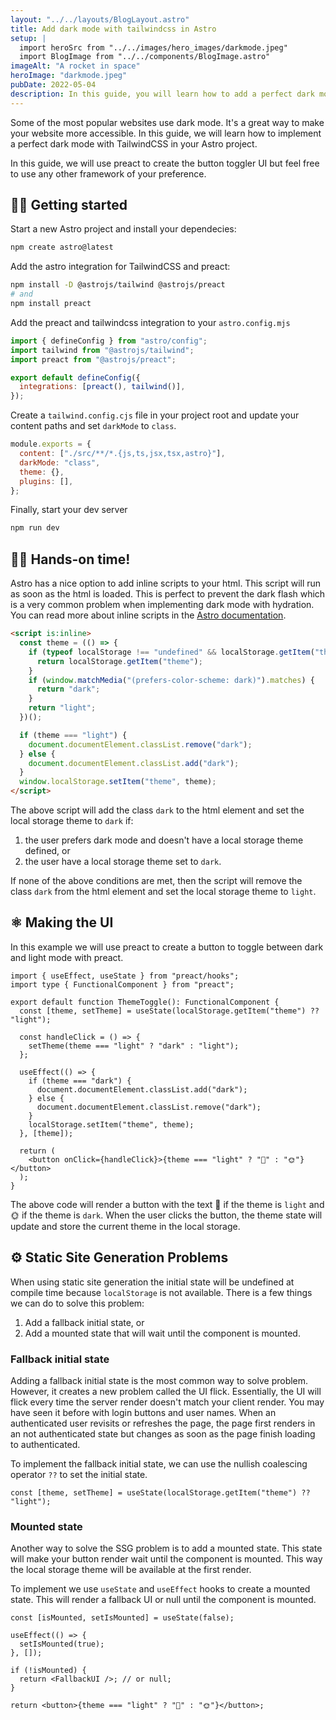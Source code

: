 ```yaml
---
layout: "../../layouts/BlogLayout.astro"
title: Add dark mode with tailwindcss in Astro
setup: |
  import heroSrc from "../../images/hero_images/darkmode.jpeg"
  import BlogImage from "../../components/BlogImage.astro"
imageAlt: "A rocket in space"
heroImage: "darkmode.jpeg"
pubDate: 2022-05-04
description: In this guide, you will learn how to add a perfect dark mode to your Astro project 🚀 using TailwindCSS.
---
```


<BlogImage src={heroSrc} alt={frontmatter.imageAlt} slot="heroImg" loading="eager" />

Some of the most popular websites use dark mode. It's a great way to make your
website more accessible. In this guide, we will learn how to implement a perfect
dark mode with TailwindCSS in your Astro project.

In this guide, we will use preact to create the button toggler UI but feel free
to use any other framework of your preference.

## 🧑‍💻 Getting started

Start a new Astro project and install your dependecies:

```bash
npm create astro@latest
```

Add the astro integration for TailwindCSS and preact:

```bash
npm install -D @astrojs/tailwind @astrojs/preact
# and
npm install preact
```

Add the preact and tailwindcss integration to your `astro.config.mjs`

```js
import { defineConfig } from "astro/config";
import tailwind from "@astrojs/tailwind";
import preact from "@astrojs/preact";

export default defineConfig({
  integrations: [preact(), tailwind()],
});
```

Create a `tailwind.config.cjs` file in your project root and update your content
paths and set `darkMode` to `class`.

```js
module.exports = {
  content: ["./src/**/*.{js,ts,jsx,tsx,astro}"],
  darkMode: "class",
  theme: {},
  plugins: [],
};
```

Finally, start your dev server

```bash
npm run dev
```

## 👩‍🚀 Hands-on time!

Astro has a nice option to add inline scripts to your html. This script will run
as soon as the html is loaded. This is perfect to prevent the dark flash which
is a very common problem when implementing dark mode with hydration. You can
read more about inline scripts in the
[Astro documentation](https://docs.astro.build/en/reference/directives-reference/#isinline).

```html
<script is:inline>
  const theme = (() => {
    if (typeof localStorage !== "undefined" && localStorage.getItem("theme")) {
      return localStorage.getItem("theme");
    }
    if (window.matchMedia("(prefers-color-scheme: dark)").matches) {
      return "dark";
    }
    return "light";
  })();

  if (theme === "light") {
    document.documentElement.classList.remove("dark");
  } else {
    document.documentElement.classList.add("dark");
  }
  window.localStorage.setItem("theme", theme);
</script>
```

The above script will add the class `dark` to the html element and set the local
storage theme to `dark` if:

1. the user prefers dark mode and doesn't have a local storage theme defined, or
2. the user have a local storage theme set to `dark`.

If none of the above conditions are met, then the script will remove the class
`dark` from the html element and set the local storage theme to `light`.

## ⚛️ Making the UI

In this example we will use preact to create a button to toggle between dark and
light mode with preact.

```tsx
import { useEffect, useState } from "preact/hooks";
import type { FunctionalComponent } from "preact";

export default function ThemeToggle(): FunctionalComponent {
  const [theme, setTheme] = useState(localStorage.getItem("theme") ?? "light");

  const handleClick = () => {
    setTheme(theme === "light" ? "dark" : "light");
  };

  useEffect(() => {
    if (theme === "dark") {
      document.documentElement.classList.add("dark");
    } else {
      document.documentElement.classList.remove("dark");
    }
    localStorage.setItem("theme", theme);
  }, [theme]);

  return (
    <button onClick={handleClick}>{theme === "light" ? "🌙" : "🌞"}</button>
  );
}
```

The above code will render a button with the text 🌙 if the theme is `light` and
🌞 if the theme is `dark`. When the user clicks the button, the theme state will
update and store the current theme in the local storage.

## ⚙️ Static Site Generation Problems

When using static site generation the initial state will be undefined at compile
time because `localStorage` is not available. There is a few things we can do to
solve this problem:

1. Add a fallback initial state, or
2. Add a mounted state that will wait until the component is mounted.

### Fallback initial state

Adding a fallback initial state is the most common way to solve problem.
However, it creates a new problem called the UI flick. Essentially, the UI will
flick every time the server render doesn't match your client render. You may
have seen it before with login buttons and user names. When an authenticated
user revisits or refreshes the page, the page first renders in an not
authenticated state but changes as soon as the page finish loading to
authenticated.

To implement the fallback initial state, we can use the nullish coalescing
operator `??` to set the initial state.

```tsx
const [theme, setTheme] = useState(localStorage.getItem("theme") ?? "light");
```

### Mounted state

Another way to solve the SSG problem is to add a mounted state. This state will
make your button render wait until the component is mounted. This way the local
storage theme will be available at the first render.

To implement we use `useState` and `useEffect` hooks to create a mounted state.
This will render a fallback UI or null until the component is mounted.

```tsx
const [isMounted, setIsMounted] = useState(false);

useEffect(() => {
  setIsMounted(true);
}, []);

if (!isMounted) {
  return <FallbackUI />; // or null;
}

return <button>{theme === "light" ? "🌙" : "🌞"}</button>;
```
